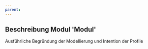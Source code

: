 ```yaml
---
parent: 
---
```

## Beschreibung Modul 'Modul'

Ausführliche Begründung der Modellierung und Intention der Profile